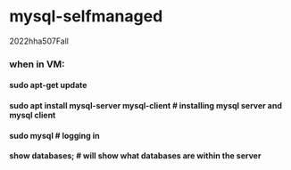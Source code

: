 # mysql-selfmanaged

2022hha507Fall

### when in VM:
#### sudo apt-get update
#### sudo apt install mysql-server mysql-client # installing mysql server and mysql client
#### sudo mysql # logging in
#### show databases; # will show what databases are within the server
#### 